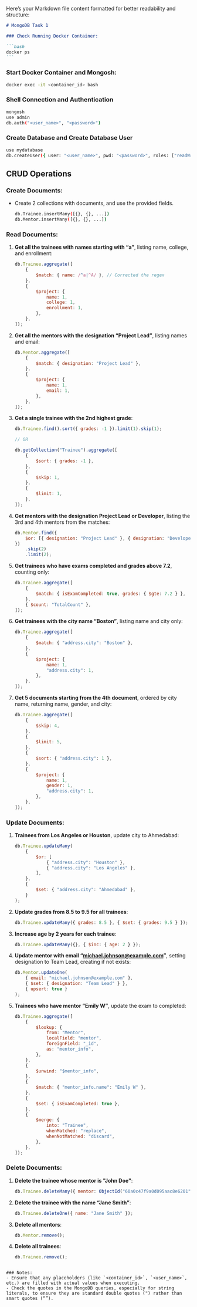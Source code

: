 Here’s your Markdown file content formatted for better readability and structure:

````markdown
# MongoDB Task 1

### Check Running Docker Container:

```bash
docker ps
```
````

### Start Docker Container and Mongosh:

```bash
docker exec -it <container_id> bash
```

### Shell Connection and Authentication

```bash
mongosh
use admin
db.auth("<user_name>", "<password>")
```

### Create Database and Create Database User

```bash
use mydatabase
db.createUser({ user: "<user_name>", pwd: "<password>", roles: ["readWrite", "dbAdmin"] })
```

## CRUD Operations

### Create Documents:

-   Create 2 collections with documents, and use the provided fields.
    ```bash
    db.Trainee.insertMany([{}, {}, ...])
    db.Mentor.insertMany([{}, {}, ...])
    ```

### Read Documents:

1. **Get all the trainees with names starting with “a”**, listing name, college, and enrollment:

    ```javascript
    db.Trainee.aggregate([
        {
            $match: { name: /^a|^A/ }, // Corrected the regex
        },
        {
            $project: {
                name: 1,
                college: 1,
                enrollment: 1,
            },
        },
    ]);
    ```

2. **Get all the mentors with the designation “Project Lead”**, listing names and email:

    ```javascript
    db.Mentor.aggregate([
        {
            $match: { designation: "Project Lead" },
        },
        {
            $project: {
                name: 1,
                email: 1,
            },
        },
    ]);
    ```

3. **Get a single trainee with the 2nd highest grade**:

    ```javascript
    db.Trainee.find().sort({ grades: -1 }).limit(1).skip(1);

    // OR

    db.getCollection("Trainee").aggregate([
        {
            $sort: { grades: -1 },
        },
        {
            $skip: 1,
        },
        {
            $limit: 1,
        },
    ]);
    ```

4. **Get mentors with the designation Project Lead or Developer**, listing the 3rd and 4th mentors from the matches:

    ```javascript
    db.Mentor.find({
        $or: [{ designation: "Project Lead" }, { designation: "Developer" }],
    })
        .skip(2)
        .limit(2);
    ```

5. **Get trainees who have exams completed and grades above 7.2**, counting only:

    ```javascript
    db.Trainee.aggregate([
        {
            $match: { isExamCompleted: true, grades: { $gte: 7.2 } },
        },
        { $count: "TotalCount" },
    ]);
    ```

6. **Get trainees with the city name “Boston”**, listing name and city only:

    ```javascript
    db.Trainee.aggregate([
        {
            $match: { "address.city": "Boston" },
        },
        {
            $project: {
                name: 1,
                "address.city": 1,
            },
        },
    ]);
    ```

7. **Get 5 documents starting from the 4th document**, ordered by city name, returning name, gender, and city:
    ```javascript
    db.Trainee.aggregate([
        {
            $skip: 4,
        },
        {
            $limit: 5,
        },
        {
            $sort: { "address.city": 1 },
        },
        {
            $project: {
                name: 1,
                gender: 1,
                "address.city": 1,
            },
        },
    ]);
    ```

### Update Documents:

1. **Trainees from Los Angeles or Houston**, update city to Ahmedabad:

    ```javascript
    db.Trainee.updateMany(
        {
            $or: [
                { "address.city": "Houston" },
                { "address.city": "Los Angeles" },
            ],
        },
        {
            $set: { "address.city": "Ahmedabad" },
        }
    );
    ```

2. **Update grades from 8.5 to 9.5 for all trainees**:

    ```javascript
    db.Trainee.updateMany({ grades: 8.5 }, { $set: { grades: 9.5 } });
    ```

3. **Increase age by 2 years for each trainee**:

    ```javascript
    db.Trainee.updateMany({}, { $inc: { age: 2 } });
    ```

4. **Update mentor with email “michael.johnson@example.com”**, setting designation to Team Lead, creating if not exists:

    ```javascript
    db.Mentor.updateOne(
        { email: "michael.johnson@example.com" },
        { $set: { designation: "Team Lead" } },
        { upsert: true }
    );
    ```

5. **Trainees who have mentor “Emily W”**, update the exam to completed:
    ```javascript
    db.Trainee.aggregate([
        {
            $lookup: {
                from: "Mentor",
                localField: "mentor",
                foreignField: "_id",
                as: "mentor_info",
            },
        },
        {
            $unwind: "$mentor_info",
        },
        {
            $match: { "mentor_info.name": "Emily W" },
        },
        {
            $set: { isExamCompleted: true },
        },
        {
            $merge: {
                into: "Trainee",
                whenMatched: "replace",
                whenNotMatched: "discard",
            },
        },
    ]);
    ```

### Delete Documents:

1. **Delete the trainee whose mentor is "John Doe"**:

    ```javascript
    db.Trainee.deleteMany({ mentor: ObjectId("60a0c47f9a0d095aac8e6201") });
    ```

2. **Delete the trainee with the name “Jane Smith”**:

    ```javascript
    db.Trainee.deleteOne({ name: "Jane Smith" });
    ```

3. **Delete all mentors**:

    ```javascript
    db.Mentor.remove();
    ```

4. **Delete all trainees**:
    ```javascript
    db.Trainee.remove();
    ```

```

### Notes:
- Ensure that any placeholders (like `<container_id>`, `<user_name>`, etc.) are filled with actual values when executing.
- Check the quotes in the MongoDB queries, especially for string literals, to ensure they are standard double quotes (") rather than smart quotes (“”).
```
